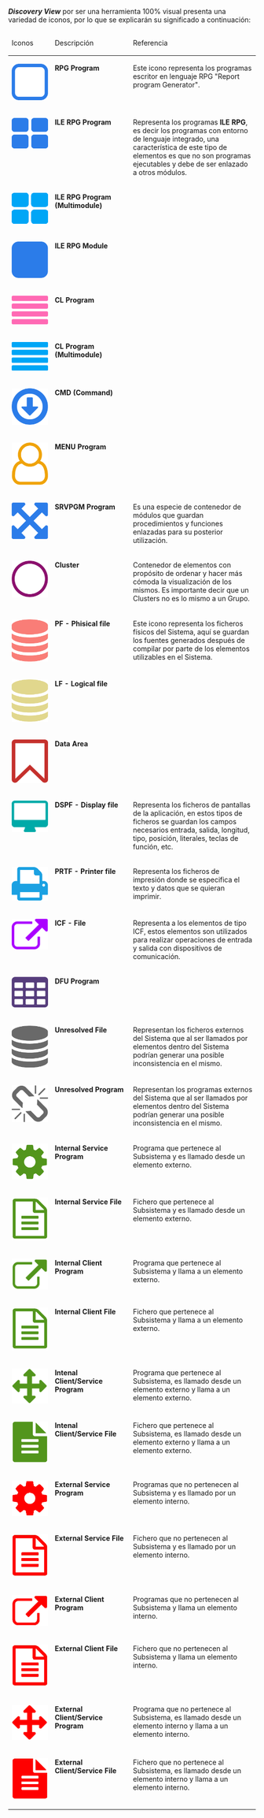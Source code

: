 **_Discovery View_** por ser una herramienta 100% visual presenta una variedad de iconos, por lo que se explicarán su significado a continuación:

<table class="tablem" cellspacing="8" cellpadding="8">

<thead>

<tr>

<td width="100" valign="top">

Iconos

</td>

<td width="186" valign="top">

Descripción

</td>

<td width="574" valign="top">

Referencia

</td>

</tr>

</thead>

<tbody>

<tr>

<td width="143" valign="top">

![](img/ico/044.png)

</td>

<td width="257" valign="top">

**RPG Program**

</td>

<td width="366" valign="top">

Este icono representa los programas escritor en lenguaje RPG "Report program Generator".

</td>

</tr>

<tr>

<td width="143" height="131" valign="top">

![](img/ico/045.png)

</td>

<td width="257" valign="top">

**ILE RPG Program**

</td>

<td width="366" valign="top">

Representa los programas **ILE RPG**, es decir los programas con entorno de lenguaje integrado, una característica de este tipo de elementos es que no son programas ejecutables y debe de ser enlazado a otros módulos.

</td>

</tr>

<tr>

<td width="143" valign="top">

![](img/ico/046.png)

</td>

<td width="257" valign="top">

**ILE RPG Program (Multimodule)**

</td>

<td width="366" valign="top"></td>

</tr>

<tr>

<td width="143" valign="top">

![](img/ico/047.png)

</td>

<td width="257" valign="top">

**ILE RPG Module**

</td>

<td width="366" valign="top"></td>

</tr>

<tr>

<td width="143" valign="top">

![](img/ico/048.png)

</td>

<td width="257" valign="top">

**CL Program**

</td>

<td width="366" valign="top"></td>

</tr>

<tr>

<td width="143" valign="top">

![](img/ico/049.png)

</td>

<td width="257" valign="top">

**CL Program (Multimodule)**

</td>

<td width="366" valign="top"></td>

</tr>

<tr>

<td width="143" valign="top">

![](img/ico/050.png)

</td>

<td width="257" valign="top">

**CMD (Command)**

</td>

<td width="366" valign="top"></td>

</tr>

<tr>

<td width="143" valign="top">

![](img/ico/051.png)

</td>

<td width="257" valign="top">

**MENU Program**

</td>

<td width="366" valign="top"></td>

</tr>

<tr>

<td width="143" valign="top">

![](img/ico/052.png)

</td>

<td width="257" valign="top">

**SRVPGM Program**

</td>

<td width="366" valign="top">

Es una especie de contenedor de módulos que guardan procedimientos y funciones enlazadas para su posterior utilización.

</td>

</tr>

<tr>

<td width="143" valign="top">

![](img/ico/053.png)

</td>

<td width="257" valign="top">

**Cluster**

</td>

<td width="366" valign="top">

Contenedor de elementos con propósito de ordenar y hacer más cómoda la visualización de los mismos. Es importante decir que un Clusters no es lo mismo a un Grupo.

</td>

</tr>

<tr>

<td width="143" valign="top">

![](img/ico/054.png)

</td>

<td width="257" valign="top">

**PF - Phisical file**

</td>

<td width="366" valign="top">

Este icono representa los ficheros físicos del Sistema, aquí se guardan los fuentes generados después de compilar por parte de los elementos utilizables en el Sistema.

</td>

</tr>

<tr>

<td width="143" valign="top">

![](img/ico/055.png)

</td>

<td width="257" valign="top">

**LF - Logical file**

</td>

<td width="366" valign="top"></td>

</tr>

<tr>

<td width="143" valign="top">

![](img/ico/056.png)

</td>

<td width="257" valign="top">

**Data Area**

</td>

<td width="366" valign="top"></td>

</tr>

<tr>

<td width="143" valign="top">

![](img/ico/057.png)

</td>

<td width="257" valign="top">

**DSPF - Display file**

</td>

<td width="366" valign="top">

Representa los ficheros de pantallas de la aplicación, en estos tipos de ficheros se guardan los campos necesarios entrada, salida, longitud, tipo, posición, literales, teclas de función, etc.

</td>

</tr>

<tr>

<td width="143" valign="top">

![](img/ico/058.png)

</td>

<td width="257" valign="top">

**PRTF - Printer file**

</td>

<td width="366" valign="top">

Representa los ficheros de impresión donde se especifica el texto y datos que se quieran imprimir.

</td>

</tr>

<tr>

<td width="143" valign="top">

![](img/ico/059.png)

</td>

<td width="257" valign="top">

**ICF - File**

</td>

<td width="366" valign="top">

Representa a los elementos de tipo ICF, estos elementos son utilizados para realizar operaciones de entrada y salida con dispositivos de comunicación.

</td>

</tr>

<tr>

<td width="143" valign="top">

![](img/ico/060.png)

</td>

<td width="257" valign="top">

**DFU Program**

</td>

<td width="366" valign="top"></td>

</tr>

<tr>

<td width="143" valign="top">

![](img/ico/061.png)

</td>

<td width="257" valign="top">

**Unresolved File**

</td>

<td width="366" valign="top">

Representan los ficheros externos del Sistema que al ser llamados por elementos dentro del Sistema podrían generar una posible inconsistencia en el mismo.

</td>

</tr>

<tr>

<td width="143" valign="top">

![](img/ico/062.png)

</td>

<td width="257" valign="top">

**Unresolved Program**

</td>

<td width="366" valign="top">

Representan los programas externos del Sistema que al ser llamados por elementos dentro del Sistema podrían generar una posible inconsistencia en el mismo.

</td>

</tr>

<tr>

<td width="143" valign="top">

![](img/ico/032.png)

</td>

<td width="257" valign="top">

**Internal Service Program**

</td>

<td width="366" valign="top">

Programa que pertenece al Subsistema y es llamado desde un elemento externo.

</td>

</tr>

<tr>

<td width="143" valign="top">

![](img/ico/033.png)

</td>

<td width="257" valign="top">

**Internal Service File**

</td>

<td width="366" valign="top">

Fichero que pertenece al Subsistema y es llamado desde un elemento externo.

</td>

</tr>

<tr>

<td width="143" valign="top">

![](img/ico/034.png)

</td>

<td width="257" valign="top">

**Internal Client Program**

</td>

<td width="366" valign="top">

Programa que pertenece al Subsistema y llama a un elemento externo.

</td>

</tr>

<tr>

<td width="143" valign="top">

![](img/ico/035.png)

</td>

<td width="257" valign="top">

**Internal Client File**

</td>

<td width="366" valign="top">

Fichero que pertenece al Subsistema y llama a un elemento externo.

</td>

</tr>

<tr>

<td width="143" valign="top">

![](img/ico/036.png)

</td>

<td width="257" valign="top">

**Intenal Client/Service Program**

</td>

<td width="366" valign="top">

Programa que pertenece al Subsistema, es llamado desde un elemento externo y llama a un elemento externo.

</td>

</tr>

<tr>

<td width="143" valign="top">

![](img/ico/037.png)

</td>

<td width="257" valign="top">

**Intenal Client/Service File**

</td>

<td width="366" valign="top">

Fichero que pertenece al Subsistema, es llamado desde un elemento externo y llama a un elemento externo.

</td>

</tr>

<tr>

<td width="143" valign="top">

![](img/ico/038.png)

</td>

<td width="257" valign="top">

**External Service Program**

</td>

<td width="366" valign="top">

Programas que no pertenecen al Subsistema y es llamado por un elemento interno.

</td>

</tr>

<tr>

<td width="143" valign="top">

![](img/ico/039.png)

</td>

<td width="257" valign="top">

**External Service File**

</td>

<td width="366" valign="top">

Fichero que no pertenecen al Subsistema y es llamado por un elemento interno.

</td>

</tr>

<tr>

<td width="143" valign="top">

![](img/ico/040.png)

</td>

<td width="257" valign="top">

**External Client Program**

</td>

<td width="366" valign="top">

Programas que no pertenecen al Subsistema y llama un elemento interno.

</td>

</tr>

<tr>

<td width="143" valign="top">

![](img/ico/041.png)

</td>

<td width="257" valign="top">

**External Client File**

</td>

<td width="366" valign="top">

Fichero que no pertenecen al Subsistema y llama un elemento interno.

</td>

</tr>

<tr>

<td width="143" valign="top">

![](img/ico/042.png)

</td>

<td width="257" valign="top">

**External Client/Service Program**

</td>

<td width="366" valign="top">

Programa que no pertenece al Subsistema, es llamado desde un elemento interno y llama a un elemento interno.

</td>

</tr>

<tr>

<td width="143" valign="top">

![](img/ico/043.png)

</td>

<td width="257" valign="top">

**External Client/Service File**

</td>

<td width="366" valign="top">

Fichero que no pertenece al Subsistema, es llamado desde un elemento interno y llama a un elemento interno.

</td>

</tr>

</tbody>

</table>